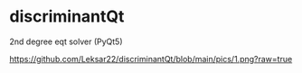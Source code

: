 # discriminantQt
2nd degree eqt solver (PyQt5)

https://github.com/Leksar22/discriminantQt/blob/main/pics/1.png?raw=true
